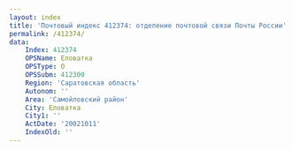 ```yaml
---
layout: index
title: 'Почтовый индекс 412374: отделение почтовой связи Почты России'
permalink: /412374/
data:
    Index: 412374
    OPSName: Еловатка
    OPSType: О
    OPSSubm: 412300
    Region: 'Саратовская область'
    Autonom: ''
    Area: 'Самойловский район'
    City: Еловатка
    City1: ''
    ActDate: '20021011'
    IndexOld: ''
---
```

